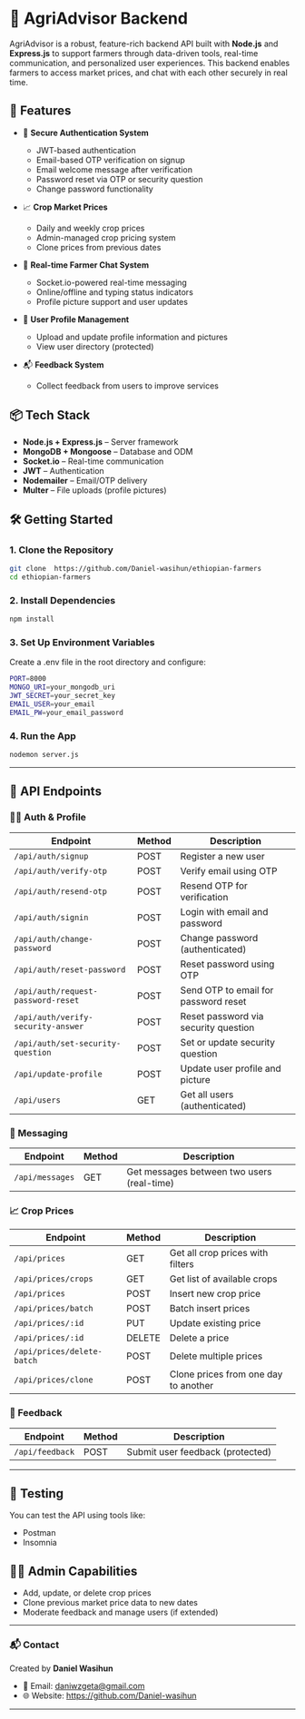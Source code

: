 # 🌾 AgriAdvisor Backend

AgriAdvisor is a robust, feature-rich backend API built with **Node.js** and **Express.js** to support farmers through data-driven tools, real-time communication, and personalized user experiences. This backend enables farmers to access market prices, and chat with each other securely in real time.

## 🚀 Features

- 🔐 **Secure Authentication System**
  - JWT-based authentication
  - Email-based OTP verification on signup
  - Email welcome message after verification
  - Password reset via OTP or security question
  - Change password functionality

- 📈 **Crop Market Prices**
  - Daily and weekly crop prices
  - Admin-managed crop pricing system
  - Clone prices from previous dates

- 💬 **Real-time Farmer Chat System**
  - Socket.io-powered real-time messaging
  - Online/offline and typing status indicators
  - Profile picture support and user updates

- 👤 **User Profile Management**
  - Upload and update profile information and pictures
  - View user directory (protected)

- 📬 **Feedback System**
  - Collect feedback from users to improve services

## 📦 Tech Stack

- **Node.js + Express.js** – Server framework
- **MongoDB + Mongoose** – Database and ODM
- **Socket.io** – Real-time communication
- **JWT** – Authentication
- **Nodemailer** – Email/OTP delivery
- **Multer** – File uploads (profile pictures)

## 🛠️ Getting Started

### 1. Clone the Repository

```bash
git clone  https://github.com/Daniel-wasihun/ethiopian-farmers
cd ethiopian-farmers
```

### 2. Install Dependencies
```bash
npm install
```

### 3. Set Up Environment Variables
Create a .env file in the root directory and configure:

```bash
PORT=8000
MONGO_URI=your_mongodb_uri
JWT_SECRET=your_secret_key
EMAIL_USER=your_email
EMAIL_PW=your_email_password
```
### 4. Run the App

```bash
nodemon server.js
```
---
## 📡 API Endpoints
### 🧑‍🌾 Auth & Profile
| Endpoint                           | Method | Description                          |
| ---------------------------------- | ------ | ------------------------------------ |
| `/api/auth/signup`                 | POST   | Register a new user                  |
| `/api/auth/verify-otp`             | POST   | Verify email using OTP               |
| `/api/auth/resend-otp`             | POST   | Resend OTP for verification          |
| `/api/auth/signin`                 | POST   | Login with email and password        |
| `/api/auth/change-password`        | POST   | Change password (authenticated)      |
| `/api/auth/reset-password`         | POST   | Reset password using OTP             |
| `/api/auth/request-password-reset` | POST   | Send OTP to email for password reset |
| `/api/auth/verify-security-answer` | POST   | Reset password via security question |
| `/api/auth/set-security-question`  | POST   | Set or update security question      |
| `/api/update-profile`              | POST   | Update user profile and picture      |
| `/api/users`                       | GET    | Get all users (authenticated)        |

### 💬 Messaging
| Endpoint        | Method | Description                                |
| --------------- | ------ | ------------------------------------------ |
| `/api/messages` | GET    | Get messages between two users (real-time) |


### 📈 Crop Prices
| Endpoint                   | Method | Description                          |
| -------------------------- | ------ | ------------------------------------ |
| `/api/prices`              | GET    | Get all crop prices with filters     |
| `/api/prices/crops`        | GET    | Get list of available crops          |
| `/api/prices`              | POST   | Insert new crop price                |
| `/api/prices/batch`        | POST   | Batch insert prices                  |
| `/api/prices/:id`          | PUT    | Update existing price                |
| `/api/prices/:id`          | DELETE | Delete a price                       |
| `/api/prices/delete-batch` | POST   | Delete multiple prices               |
| `/api/prices/clone`        | POST   | Clone prices from one day to another |


### 📢 Feedback
| Endpoint        | Method | Description                      |
| --------------- | ------ | -------------------------------- |
| `/api/feedback` | POST   | Submit user feedback (protected) |

---

## 🧪 Testing
You can test the API using tools like:


- Postman
- Insomnia

## 👨‍💻 Admin Capabilities

- Add, update, or delete crop prices
- Clone previous market price data to new dates
- Moderate feedback and manage users (if extended)

---

### 📬 Contact

Created by **Daniel Wasihun**

- 📧 Email: daniwzgeta@gmail.com 
- 🌐 Website: https://github.com/Daniel-wasihun

---

